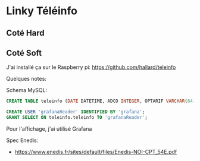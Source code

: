 # Linky Téléinfo

## Coté Hard


## Coté Soft

J'ai installé ça sur le Raspberry pi: https://github.com/hallard/teleinfo

Quelques notes:

Schema MySQL:
```sql
CREATE TABLE teleinfo (DATE DATETIME, ADCO INTEGER, OPTARIF VARCHAR(64), ISOUSC INTEGER, BASE INTEGER, PTEC VARCHAR(64), IINST1 INTEGER, IMAX1 INTEGER, PAPP INTEGER, HHPHC VARCHAR(64), MOTDETAT INTEGER);

CREATE USER 'grafanaReader' IDENTIFIED BY 'grafana';
GRANT SELECT ON teleinfo.teleinfo TO 'grafanaReader';
```


Pour l'affichage, j'ai utilisé Grafana



Spec Enedis:

- https://www.enedis.fr/sites/default/files/Enedis-NOI-CPT_54E.pdf

